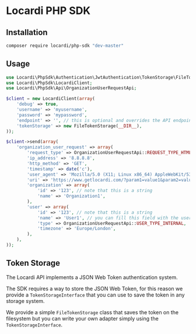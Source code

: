 # Locardi PHP SDK

## Installation

```bash
composer require locardi/php-sdk "dev-master"
```

## Usage

```php
use Locardi\PhpSdk\Authentication\JwtAuthentication\TokenStorage\FileTokenStorage;
use Locardi\PhpSdk\LocardiClient;
use Locardi\PhpSdk\Api\OrganizationUserRequestApi;

$client = new LocardiClient(array(
    'debug' => true,
    'username' => 'myusername',
    'password' => 'mypassword',
    'endpoint' => '', // this is optional and overrides the API endpoing (used for sandbox)
    'tokenStorage' => new FileTokenStorage(__DIR__),
));

$client->send(array(
    'organization_user_request' => array(
        'request_type' => OrganizationUserRequestApi::REQUEST_TYPE_HTML_PAGE,
        'ip_address' => '8.8.8.8',
        'http_method' => 'GET',
        'timestamp' => date('c'),
        'user_agent' => 'Mozilla/5.0 (X11; Linux x86_64) AppleWebKit/537.36 (KHTML, like Gecko) Chrome/57.0.2987.110 Safari/537.36',
        'uri' => 'https://www.getlocardi.com/?param1=value1&param2=value2',
        'organization' => array(
            'id' => '123', // note that this is a string
            'name' => 'Organization1',
        ),
        'user' => array(
            'id' => '123', // note that this is a string
            'name' => 'User1', // you can fill this field with the username,email or any other unique id
            'type' => OrganizationUserRequestApi::USER_TYPE_INTERNAL,
            'timezone' => 'Europe/London',
        ),
    ),
));
```

## Token Storage

The Locardi API implements a JSON Web Token authentication system.

The SDK requires a way to store the JSON Web Token, for this reason we provide
a `TokenStorageInterface` that you can use to save the token in any storage system.

We provide a simple `FileTokenStorage` class that saves the token on the filesystem but you can write your own adapter simply using the `TokenStorageInterface`. 
